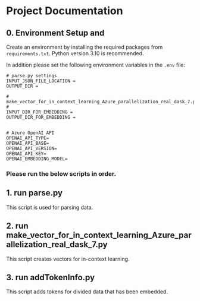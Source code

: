 # Project Documentation

## 0. Environment Setup and

Create an environment by installing the required packages from `requirements.txt`. Python version 3.10 is recommended.

In addition please set the following environment variables in the `.env` file:

```
# parse.py settings
INPUT_JSON_FILE_LOCATION =
OUTPUT_DIR =

# make_vector_for_in_context_learning_Azure_parallelization_real_dask_7.py
#
INPUT_DIR_FOR_EMBEDDING =
OUTPUT_DIR_FOR_EMBEDDING =


# Azure OpenAI API
OPENAI_API_TYPE=
OPENAI_API_BASE=
OPENAI_API_VERSION=
OPENAI_API_KEY=
OPENAI_EMBEDDING_MODEL=
```

### Please run the below scripts in order.

## 1. run parse.py

This script is used for parsing data.

## 2. run make_vector_for_in_context_learning_Azure_parallelization_real_dask_7.py

This script creates vectors for in-context learning.

## 3. run addTokenInfo.py

This script adds tokens for divided data that has been embedded.
